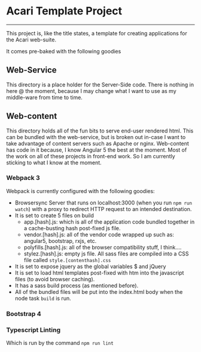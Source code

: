 # Acari Template Project

---

This project is, like the title states, a template for creating applications for the Acari web-suite.

It comes pre-baked with the following goodies

## Web-Service

This directory is a place holder for the Server-Side code. 
There is nothing in here @ the moment, because I may change what I want to use as my middle-ware from time to time.


## Web-content

This directory holds all of the fun bits to serve end-user rendered html.
This can be bundled with the web-service, but is broken out in-case I want to take advantage of content servers such as Apache or nginx.
Web-content has code in it because, I know Angular 5 the best at the moment. 
Most of the work on all of these projects in front-end work. So I am currently sticking to what I know at the moment.
  

### Webpack 3

Webpack is currently configured with the following goodies:

- Browsersync Server that runs on localhost:3000 (when you run `npm run watch`) with a proxy to redirect HTTP request to an intended destination.
- It is set to create 5 files on build
    - app.[hash].js: which is all of the application code bundled together in a cache-busting hash post-fixed js file.
    - vendor.[hash].js: all of the vendor code wrapped up such as: angular5, bootstrap, rxjs, etc.
    - polyfills.[hash].js: all of the browser compatibility stuff, I think....
    - stylez.[hash].js: empty js file. All sass files are compiled into a CSS file called `style.[contenthash].css`
- It is set to expose jquery as the global variables $ and jQuery
- It is set to load html templates post-fixed with htm into the javascript files (to avoid browser caching).
- It has a sass build process (as mentioned before).
- All of the bundled files will be put into the index.html body when the node task `build` is run.
### Bootstrap 4

### Typescript Linting
Which is run by the command `npm run lint`

